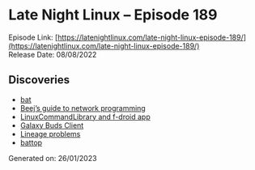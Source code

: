# Late Night Linux – Episode 189
Episode Link: [https://latenightlinux.com/late-night-linux-episode-189/](https://latenightlinux.com/late-night-linux-episode-189/)  
Release Date: 08/08/2022
## Discoveries
* [bat](https://github.com/sharkdp/bat)
* [Beej’s guide to network programming](https://beej.us/guide/bgnet/)
* [LinuxCommandLibrary and f-droid app](https://linuxcommandlibrary.com/basics)
* [Galaxy Buds Client](https://github.com/ThePBone/GalaxyBudsClient)
* [Lineage problems](https://linuxafterdark.net/linux-after-dark-episode-17/)
* [battop](https://github.com/svartalf/rust-battop)

Generated on: 26/01/2023